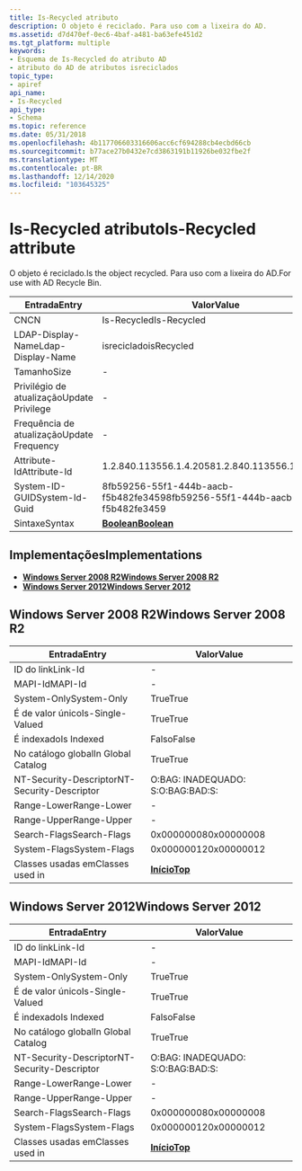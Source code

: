 ```yaml
---
title: Is-Recycled atributo
description: O objeto é reciclado. Para uso com a lixeira do AD.
ms.assetid: d7d470ef-0ec6-4baf-a481-ba63efe451d2
ms.tgt_platform: multiple
keywords:
- Esquema de Is-Recycled do atributo AD
- atributo do AD de atributos isreciclados
topic_type:
- apiref
api_name:
- Is-Recycled
api_type:
- Schema
ms.topic: reference
ms.date: 05/31/2018
ms.openlocfilehash: 4b117706603316606acc6cf694288cb4ecbd66cb
ms.sourcegitcommit: b77ace27b0432e7cd3863191b11926be032fbe2f
ms.translationtype: MT
ms.contentlocale: pt-BR
ms.lasthandoff: 12/14/2020
ms.locfileid: "103645325"
---
```

# <a name="is-recycled-attribute"></a><span data-ttu-id="52ca7-106">Is-Recycled atributo</span><span class="sxs-lookup"><span data-stu-id="52ca7-106">Is-Recycled attribute</span></span>

<span data-ttu-id="52ca7-107">O objeto é reciclado.</span><span class="sxs-lookup"><span data-stu-id="52ca7-107">Is the object recycled.</span></span> <span data-ttu-id="52ca7-108">Para uso com a lixeira do AD.</span><span class="sxs-lookup"><span data-stu-id="52ca7-108">For use with AD Recycle Bin.</span></span>



| <span data-ttu-id="52ca7-109">Entrada</span><span class="sxs-lookup"><span data-stu-id="52ca7-109">Entry</span></span> | <span data-ttu-id="52ca7-110">Valor</span><span class="sxs-lookup"><span data-stu-id="52ca7-110">Value</span></span> |
|-------------------|--------------------------------------|
| <span data-ttu-id="52ca7-111">CN</span><span class="sxs-lookup"><span data-stu-id="52ca7-111">CN</span></span>                | <span data-ttu-id="52ca7-112">Is-Recycled</span><span class="sxs-lookup"><span data-stu-id="52ca7-112">Is-Recycled</span></span>                          |
| <span data-ttu-id="52ca7-113">LDAP-Display-Name</span><span class="sxs-lookup"><span data-stu-id="52ca7-113">Ldap-Display-Name</span></span> | <span data-ttu-id="52ca7-114">isreciclado</span><span class="sxs-lookup"><span data-stu-id="52ca7-114">isRecycled</span></span>                           |
| <span data-ttu-id="52ca7-115">Tamanho</span><span class="sxs-lookup"><span data-stu-id="52ca7-115">Size</span></span>              | \-                                   |
| <span data-ttu-id="52ca7-116">Privilégio de atualização</span><span class="sxs-lookup"><span data-stu-id="52ca7-116">Update Privilege</span></span>  | \-                                   |
| <span data-ttu-id="52ca7-117">Frequência de atualização</span><span class="sxs-lookup"><span data-stu-id="52ca7-117">Update Frequency</span></span>  | \-                                   |
| <span data-ttu-id="52ca7-118">Attribute-Id</span><span class="sxs-lookup"><span data-stu-id="52ca7-118">Attribute-Id</span></span>      | <span data-ttu-id="52ca7-119">1.2.840.113556.1.4.2058</span><span class="sxs-lookup"><span data-stu-id="52ca7-119">1.2.840.113556.1.4.2058</span></span>              |
| <span data-ttu-id="52ca7-120">System-ID-GUID</span><span class="sxs-lookup"><span data-stu-id="52ca7-120">System-Id-Guid</span></span>    | <span data-ttu-id="52ca7-121">8fb59256-55f1-444b-aacb-f5b482fe3459</span><span class="sxs-lookup"><span data-stu-id="52ca7-121">8fb59256-55f1-444b-aacb-f5b482fe3459</span></span> |
| <span data-ttu-id="52ca7-122">Sintaxe</span><span class="sxs-lookup"><span data-stu-id="52ca7-122">Syntax</span></span>            | [<span data-ttu-id="52ca7-123">**Boolean**</span><span class="sxs-lookup"><span data-stu-id="52ca7-123">**Boolean**</span></span>](s-boolean.md)         |



## <a name="implementations"></a><span data-ttu-id="52ca7-124">Implementações</span><span class="sxs-lookup"><span data-stu-id="52ca7-124">Implementations</span></span>

-   [<span data-ttu-id="52ca7-125">**Windows Server 2008 R2**</span><span class="sxs-lookup"><span data-stu-id="52ca7-125">**Windows Server 2008 R2**</span></span>](#windows-server-2008-r2)
-   [<span data-ttu-id="52ca7-126">**Windows Server 2012**</span><span class="sxs-lookup"><span data-stu-id="52ca7-126">**Windows Server 2012**</span></span>](#windows-server-2012)

## <a name="windows-server-2008-r2"></a><span data-ttu-id="52ca7-127">Windows Server 2008 R2</span><span class="sxs-lookup"><span data-stu-id="52ca7-127">Windows Server 2008 R2</span></span>



| <span data-ttu-id="52ca7-128">Entrada</span><span class="sxs-lookup"><span data-stu-id="52ca7-128">Entry</span></span> | <span data-ttu-id="52ca7-129">Valor</span><span class="sxs-lookup"><span data-stu-id="52ca7-129">Value</span></span> |
|------------------------|---------------------------------|
| <span data-ttu-id="52ca7-130">ID do link</span><span class="sxs-lookup"><span data-stu-id="52ca7-130">Link-Id</span></span>                | \-                              |
| <span data-ttu-id="52ca7-131">MAPI-Id</span><span class="sxs-lookup"><span data-stu-id="52ca7-131">MAPI-Id</span></span>                | \-                              |
| <span data-ttu-id="52ca7-132">System-Only</span><span class="sxs-lookup"><span data-stu-id="52ca7-132">System-Only</span></span>            | <span data-ttu-id="52ca7-133">True</span><span class="sxs-lookup"><span data-stu-id="52ca7-133">True</span></span>                            |
| <span data-ttu-id="52ca7-134">É de valor único</span><span class="sxs-lookup"><span data-stu-id="52ca7-134">Is-Single-Valued</span></span>       | <span data-ttu-id="52ca7-135">True</span><span class="sxs-lookup"><span data-stu-id="52ca7-135">True</span></span>                            |
| <span data-ttu-id="52ca7-136">É indexado</span><span class="sxs-lookup"><span data-stu-id="52ca7-136">Is Indexed</span></span>             | <span data-ttu-id="52ca7-137">Falso</span><span class="sxs-lookup"><span data-stu-id="52ca7-137">False</span></span>                           |
| <span data-ttu-id="52ca7-138">No catálogo global</span><span class="sxs-lookup"><span data-stu-id="52ca7-138">In Global Catalog</span></span>      | <span data-ttu-id="52ca7-139">True</span><span class="sxs-lookup"><span data-stu-id="52ca7-139">True</span></span>                            |
| <span data-ttu-id="52ca7-140">NT-Security-Descriptor</span><span class="sxs-lookup"><span data-stu-id="52ca7-140">NT-Security-Descriptor</span></span> | <span data-ttu-id="52ca7-141">O:BAG: INADEQUADO: S:</span><span class="sxs-lookup"><span data-stu-id="52ca7-141">O:BAG:BAD:S:</span></span>                    |
| <span data-ttu-id="52ca7-142">Range-Lower</span><span class="sxs-lookup"><span data-stu-id="52ca7-142">Range-Lower</span></span>            | \-                              |
| <span data-ttu-id="52ca7-143">Range-Upper</span><span class="sxs-lookup"><span data-stu-id="52ca7-143">Range-Upper</span></span>            | \-                              |
| <span data-ttu-id="52ca7-144">Search-Flags</span><span class="sxs-lookup"><span data-stu-id="52ca7-144">Search-Flags</span></span>           | <span data-ttu-id="52ca7-145">0x00000008</span><span class="sxs-lookup"><span data-stu-id="52ca7-145">0x00000008</span></span>                      |
| <span data-ttu-id="52ca7-146">System-Flags</span><span class="sxs-lookup"><span data-stu-id="52ca7-146">System-Flags</span></span>           | <span data-ttu-id="52ca7-147">0x00000012</span><span class="sxs-lookup"><span data-stu-id="52ca7-147">0x00000012</span></span>                      |
| <span data-ttu-id="52ca7-148">Classes usadas em</span><span class="sxs-lookup"><span data-stu-id="52ca7-148">Classes used in</span></span>        | [<span data-ttu-id="52ca7-149">**Início**</span><span class="sxs-lookup"><span data-stu-id="52ca7-149">**Top**</span></span>](c-top.md)<br/> |



## <a name="windows-server-2012"></a><span data-ttu-id="52ca7-150">Windows Server 2012</span><span class="sxs-lookup"><span data-stu-id="52ca7-150">Windows Server 2012</span></span>



| <span data-ttu-id="52ca7-151">Entrada</span><span class="sxs-lookup"><span data-stu-id="52ca7-151">Entry</span></span> | <span data-ttu-id="52ca7-152">Valor</span><span class="sxs-lookup"><span data-stu-id="52ca7-152">Value</span></span> |
|------------------------|---------------------------------|
| <span data-ttu-id="52ca7-153">ID do link</span><span class="sxs-lookup"><span data-stu-id="52ca7-153">Link-Id</span></span>                | \-                              |
| <span data-ttu-id="52ca7-154">MAPI-Id</span><span class="sxs-lookup"><span data-stu-id="52ca7-154">MAPI-Id</span></span>                | \-                              |
| <span data-ttu-id="52ca7-155">System-Only</span><span class="sxs-lookup"><span data-stu-id="52ca7-155">System-Only</span></span>            | <span data-ttu-id="52ca7-156">True</span><span class="sxs-lookup"><span data-stu-id="52ca7-156">True</span></span>                            |
| <span data-ttu-id="52ca7-157">É de valor único</span><span class="sxs-lookup"><span data-stu-id="52ca7-157">Is-Single-Valued</span></span>       | <span data-ttu-id="52ca7-158">True</span><span class="sxs-lookup"><span data-stu-id="52ca7-158">True</span></span>                            |
| <span data-ttu-id="52ca7-159">É indexado</span><span class="sxs-lookup"><span data-stu-id="52ca7-159">Is Indexed</span></span>             | <span data-ttu-id="52ca7-160">Falso</span><span class="sxs-lookup"><span data-stu-id="52ca7-160">False</span></span>                           |
| <span data-ttu-id="52ca7-161">No catálogo global</span><span class="sxs-lookup"><span data-stu-id="52ca7-161">In Global Catalog</span></span>      | <span data-ttu-id="52ca7-162">True</span><span class="sxs-lookup"><span data-stu-id="52ca7-162">True</span></span>                            |
| <span data-ttu-id="52ca7-163">NT-Security-Descriptor</span><span class="sxs-lookup"><span data-stu-id="52ca7-163">NT-Security-Descriptor</span></span> | <span data-ttu-id="52ca7-164">O:BAG: INADEQUADO: S:</span><span class="sxs-lookup"><span data-stu-id="52ca7-164">O:BAG:BAD:S:</span></span>                    |
| <span data-ttu-id="52ca7-165">Range-Lower</span><span class="sxs-lookup"><span data-stu-id="52ca7-165">Range-Lower</span></span>            | \-                              |
| <span data-ttu-id="52ca7-166">Range-Upper</span><span class="sxs-lookup"><span data-stu-id="52ca7-166">Range-Upper</span></span>            | \-                              |
| <span data-ttu-id="52ca7-167">Search-Flags</span><span class="sxs-lookup"><span data-stu-id="52ca7-167">Search-Flags</span></span>           | <span data-ttu-id="52ca7-168">0x00000008</span><span class="sxs-lookup"><span data-stu-id="52ca7-168">0x00000008</span></span>                      |
| <span data-ttu-id="52ca7-169">System-Flags</span><span class="sxs-lookup"><span data-stu-id="52ca7-169">System-Flags</span></span>           | <span data-ttu-id="52ca7-170">0x00000012</span><span class="sxs-lookup"><span data-stu-id="52ca7-170">0x00000012</span></span>                      |
| <span data-ttu-id="52ca7-171">Classes usadas em</span><span class="sxs-lookup"><span data-stu-id="52ca7-171">Classes used in</span></span>        | [<span data-ttu-id="52ca7-172">**Início**</span><span class="sxs-lookup"><span data-stu-id="52ca7-172">**Top**</span></span>](c-top.md)<br/> |



 

 





